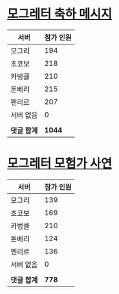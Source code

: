 # [모그레터 축하 메시지](./Event250701_v7_2_10th_moogleletter0.md)

|서버|참가 인원|
|-|-|
|모그리|194|
|초코보|218|
|카벙클|210|
|톤베리|215|
|펜리르|207|
|서버 없음|0|
|||
|**댓글 합계**|**1044**|


# [모그레터 모험가 사연](./Event250701_v7_2_10th_moogleletter1.md)

|서버|참가 인원|
|-|-|
|모그리|139|
|초코보|169|
|카벙클|210|
|톤베리|124|
|펜리르|136|
|서버 없음|0|
|||
|**댓글 합계**|**778**|


